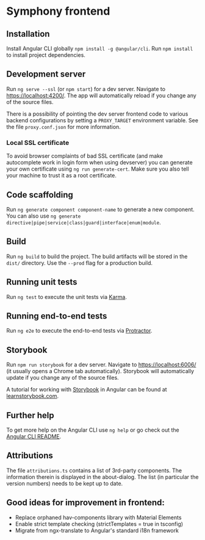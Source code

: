 # Symphony frontend

## Installation

Install Angular CLI globally `npm install -g @angular/cli`. Run `npm install` to install project dependencies.

## Development server

Run `ng serve --ssl` (or `npm start`) for a dev server. Navigate to [https://localhost:4200/](https://localhost:4200/). The app will automatically reload if you change any of the source files.
 
There is a possibility of pointing the dev server frontend code to various backend configurations by setting a `PROXY_TARGET` environment variable. See the file `proxy.conf.json` for more information.

### Local SSL certificate

To avoid browser complaints of bad SSL certificate (and make autocomplete work in login form when using devserver) you can generate your own certificate using `ng run generate-cert`. Make sure you also tell your machine to trust it as a root certificate.

## Code scaffolding

Run `ng generate component component-name` to generate a new component. You can also use `ng generate directive|pipe|service|class|guard|interface|enum|module`.

## Build

Run `ng build` to build the project. The build artifacts will be stored in the `dist/` directory. Use the `--prod` flag for a production build.

## Running unit tests

Run `ng test` to execute the unit tests via [Karma](https://karma-runner.github.io).

## Running end-to-end tests

Run `ng e2e` to execute the end-to-end tests via [Protractor](http://www.protractortest.org/).

## Storybook

Run `npm run storybook` for a dev server. Navigate to [https://localhost:6006/](https://localhost:6006/) (it usually opens a Chrome tab automatically). Storybook will automatically update if you change any of the source files.

A tutorial for working with [Storybook](https://storybook.js.org/) in Angular can be found at [learnstorybook.com](https://www.learnstorybook.com/angular/en/get-started/).

## Further help

To get more help on the Angular CLI use `ng help` or go check out the [Angular CLI README](https://github.com/angular/angular-cli/blob/master/README.md).

## Attributions

The file `attributions.ts` contains a list of 3rd-party components. The information therein is displayed in the
about-dialog. The list (in particular the version numbers) needs to be kept up to date.

## Good ideas for improvement in frontend:
- Replace orphaned hav-components library with Material Elements
- Enable strict template checking (strictTemplates = true in tsconfig)
- Migrate from ngx-translate to Angular's standard i18n framework

